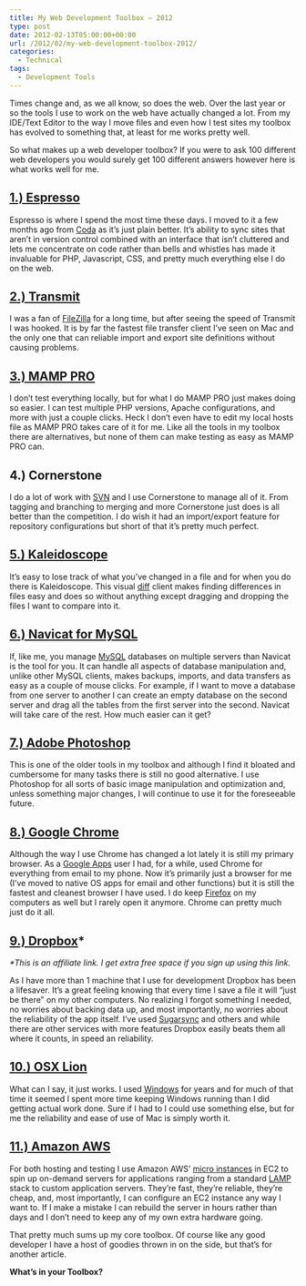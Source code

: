 ```yaml
---
title: My Web Development Toolbox – 2012
type: post
date: 2012-02-13T05:00:00+00:00
url: /2012/02/my-web-development-toolbox-2012/
categories:
  - Technical
tags:
  - Development Tools
---
```


Times change and, as we all know, so does the web. Over the last year or so the tools I use to work on the web have actually changed a lot. From my IDE/Text Editor to the way I move files and even how I test sites my toolbox has evolved to something that, at least for me works pretty well.

So what makes up a web developer toolbox? If you were to ask 100 different web developers you would surely get 100 different answers however here is what works well for me.

## [1.) Espresso](http://macrabbit.com/ "Macrabbit Espresso")

Espresso is where I spend the most time these days. I moved to it a few months ago from [Coda](http://www.panic.com/coda/ "Panic Coda") as it’s just plain better. It’s ability to sync sites that aren’t in version control combined with an interface that isn’t cluttered and lets me concentrate on code rather than bells and whistles has made it invaluable for PHP, Javascript, CSS, and pretty much everything else I do on the web.

## [2.) Transmit](http://www.panic.com/transmit/ "Panic Transmit")

I was a fan of [FileZilla](http://filezilla-project.org/ "FileZilla") for a long time, but after seeing the speed of Transmit I was hooked. It is by far the fastest file transfer client I’ve seen on Mac and the only one that can reliable import and export site definitions without causing problems.

## [3.) MAMP PRO](http://www.mamp.info/en/index.html "MAMP and MAMP PRO")

I don’t test everything locally, but for what I do MAMP PRO just makes doing so easier. I can test multiple PHP versions, Apache configurations, and more with just a couple clicks. Heck I don’t even have to edit my local hosts file as MAMP PRO takes care of it for me. Like all the tools in my toolbox there are alternatives, but none of them can make testing as easy as MAMP PRO can.

## 4.) Cornerstone

I do a lot of work with [SVN](http://en.wikipedia.org/wiki/Apache_Subversion "Subversion on Wikipedia") and I use Cornerstone to manage all of it. From tagging and branching to merging and more Cornerstone just does is all better than the competition. I do wish it had an import/export feature for repository configurations but short of that it’s pretty much perfect.

## [5.) Kaleidoscope](http://www.kaleidoscopeapp.com/ "Kaleidoscope")

It’s easy to lose track of what you’ve changed in a file and for when you do there is Kaleidoscope. This visual [diff](http://en.wikipedia.org/wiki/Diff "diff on Wikipedia") client makes finding differences in files easy and does so without anything except dragging and dropping the files I want to compare into it.

## [6.) Navicat for MySQL](http://www.navicat.com/en/products/navicat_mysql/mysql_overview.html "Navicat for MySQL")

If, like me, you manage [MySQL](http://www.mysql.com/ "MySQL") databases on multiple servers than Navicat is the tool for you. It can handle all aspects of database manipulation and, unlike other MySQL clients, makes backups, imports, and data transfers as easy as a couple of mouse clicks. For example, if I want to move a database from one server to another I can create an empty database on the second server and drag all the tables from the first server into the second. Navicat will take care of the rest. How much easier can it get?

## [7.) Adobe Photoshop](http://www.adobe.com/products/photoshop.html "Adobe Photoshop")

This is one of the older tools in my toolbox and although I find it bloated and cumbersome for many tasks there is still no good alternative. I use Photoshop for all sorts of basic image manipulation and optimization and, unless something major changes, I will continue to use it for the foreseeable future.

## [8.) Google Chrome](http://www.google.com/chrome "Google Chrome")

Although the way I use Chrome has changed a lot lately it is still my primary browser. As a [Google Apps](https://workspace.google.com/) user I had, for a while, used Chrome for everything from email to my phone. Now it’s primarily just a browser for me (I’ve moved to native OS apps for email and other functions) but it is still the fastest and cleanest browser I have used. I do keep [Firefox](http://firefox.com "Firefox") on my computers as well but I rarely open it anymore. Chrome can pretty much just do it all.

## [9.) Dropbox](http://db.tt/gmO7UFW "Dropbox")*

_*This is an affiliate link. I get extra free space if you sign up using this link._

As I have more than 1 machine that I use for development Dropbox has been a lifesaver. It’s a great feeling knowing that every time I save a file it will “just be there” on my other computers. No realizing I forgot something I needed, no worries about backing data up, and most importantly, no worries about the reliability of the app itself. I’ve used [Sugarsync](https://www.sugarsync.com/ "Sugarsync") and others and while there are other services with more features Dropbox easily beats them all where it counts, in speed an reliability.

## [10.) OSX Lion](http://www.apple.com/macosx/ "OSX")

What can I say, it just works. I used [Windows](http://windows.microsoft.com/en-US/windows/home "Windows") for years and for much of that time it seemed I spent more time keeping Windows running than I did getting actual work done. Sure if I had to I could use something else, but for me the reliability and ease of use of Mac is simply worth it.

## [11.) Amazon AWS](http://aws.amazon.com/free/ "Amazon Web Services Free Tier")

For both hosting and testing I use Amazon AWS’ [micro instances](http://aws.amazon.com/ec2/instance-types/ "AWS instance types") in EC2 to spin up on-demand servers for applications ranging from a standard [LAMP](http://en.wikipedia.org/wiki/LAMP_(software_bundle) "LAMP on Wikipedia") stack to custom application servers. They’re fast, they’re reliable, they’re cheap, and, most importantly, I can configure an EC2 instance any way I want to. If I make a mistake I can rebuild the server in hours rather than days and I don’t need to keep any of my own extra hardware going.

That pretty much sums up my core toolbox. Of course like any good developer I have a host of goodies thrown in on the side, but that’s for another article.

**What’s in your Toolbox?**